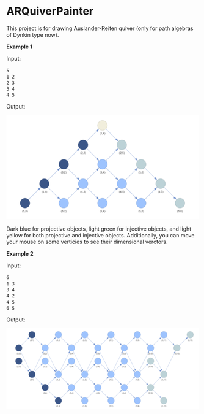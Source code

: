# ARQuiverPainter

This project is for drawing Auslander-Reiten quiver (only for path algebras of Dynkin type now).



**Example 1**

Input:

```
5
1 2
2 3
3 4
4 5
```

Output:

![](demo/A5.png)

Dark blue for projective objects, light green for injective objects, and light yellow for both projective and injective objects. Additionally, you can move your mouse on some verticies to see their dimensional verctors.

**Example 2**

Input:

```
6
1 3
3 4
4 2
4 5
6 5
```

Output:

![](demo/E6.png)